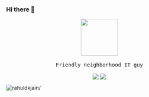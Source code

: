 ### Hi there 👋
<!--
**H4rsh4nk/H4rsh4nk** is a ✨ _special_ ✨ repository because its `README.md` (this file) appears on your GitHub profile.

Here are some ideas to get you started:

- 🔭 I’m currently working on ...
- 🌱 I’m currently learning ...
- 👯 I’m looking to collaborate on ...
- 🤔 I’m looking for help with ...
- 💬 Ask me about ...
- 📫 How to reach me: ...
- 😄 Pronouns: ...
- ⚡ Fun fact: ...
-->


<p align="center">
  <img src="https://raw.githubusercontent.com/coderjojo/coderjojo/master/img/github.gif" width=100>
  <br><br>
  <samp>
    Friendly neighborhood IT guy
  </samp>
</p>



<p align="center"> 
  <img align="center" src="https://github-readme-stats.vercel.app/api/?username=H4rsh4nk&theme=dark" /> 
  <img align="center" src="https://github-readme-stats.vercel.app/api/top-langs/?username=H4rsh4nk&theme=dark&layout=compact" /> 
</p>


<p align="left"> <img src=https://komarev.com/ghpvc/?username=H4rsh4nk alt=rahuldkjain/> </p>
